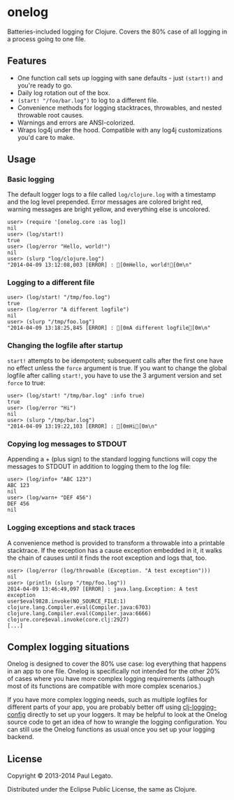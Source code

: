 # onelog

Batteries-included logging for Clojure. Covers the 80% case of all
logging in a process going to one file.

## Features
* One function call sets up logging with sane defaults - just
  `(start!)` and you're ready to go.
* Daily log rotation out of the box.
* `(start! "/foo/bar.log")` to log to a different file.
* Convenience methods for logging stacktraces, throwables, and
  nested throwable root causes.
* Warnings and errors are ANSI-colorized.
* Wraps log4j under the hood. Compatible with any log4j customizations
  you'd care to make.


## Usage

### Basic logging

The default logger logs to a file called `log/clojure.log` with a
timestamp and the log level prepended. Error messages are colored
bright red, warning messages are bright yellow, and everything else is
uncolored.


    user> (require '[onelog.core :as log])
    nil
    user> (log/start!)
    true
    user> (log/error "Hello, world!")
    nil
    user> (slurp "log/clojure.log")
    "2014-04-09 13:12:08,003 [ERROR] : [0mHello, world![0m\n"

    
### Logging to a different file


    user> (log/start! "/tmp/foo.log")
    true
    user> (log/error "A different logfile")
    nil
    user> (slurp "/tmp/foo.log")
    "2014-04-09 13:18:25,845 [ERROR] : [0mA different logfile[0m\n"


### Changing the logfile after startup
`start!` attempts to be idempotent; subsequent calls after the first one have no
effect unless the `force` argument is true. If you want to change the global logfile
after calling `start!`, you have to use the 3 argument version and set `force` to true:



    user> (log/start! "/tmp/bar.log" :info true)
    true
    user> (log/error "Hi")
    nil
    user> (slurp "/tmp/bar.log")
    "2014-04-09 13:19:22,103 [ERROR] : [0mHi[0m\n"


### Copying log messages to STDOUT

Appending a + (plus sign) to the standard logging functions will copy 
the messages to STDOUT in addition to logging them to the log file:


    user> (log/info+ "ABC 123")
    ABC 123
    nil
    user> (log/warn+ "DEF 456")
    DEF 456
    nil


### Logging exceptions and stack traces

A convenience method is provided to transform a throwable into a printable stacktrace.
If the exception has a cause exception embedded in it, it walks the chain of causes
until it finds the root exception and logs that, too.


    user> (log/error (log/throwable (Exception. "A test exception")))
    nil
    user> (println (slurp "/tmp/foo.log"))
    2014-04-09 13:46:49,097 [ERROR] : java.lang.Exception: A test exception
    user$eval9828.invoke(NO_SOURCE_FILE:1)
    clojure.lang.Compiler.eval(Compiler.java:6703)
    clojure.lang.Compiler.eval(Compiler.java:6666)
    clojure.core$eval.invoke(core.clj:2927)
    [...]


## Complex logging situations 

Onelog is designed to cover the 80% use case: log everything that happens in an app to one file.
Onelog is specifically not intended for the other 20% of cases where you have more complex logging
requirements (although most of its functions are compatible with more complex scenarios.)

If you have more complex logging needs, such as multiple logfiles for different parts of 
your app, you are probably better off using [clj-logging-config](https://github.com/malcolmsparks/clj-logging-config)
directly to set up your loggers. It may be helpful to
look at the Onelog source code to get an idea of how to wrangle the
logging configuration. You can still use the Onelog functions
as usual once you set up your logging backend. 

## License

Copyright © 2013-2014 Paul Legato.

Distributed under the Eclipse Public License, the same as Clojure.
